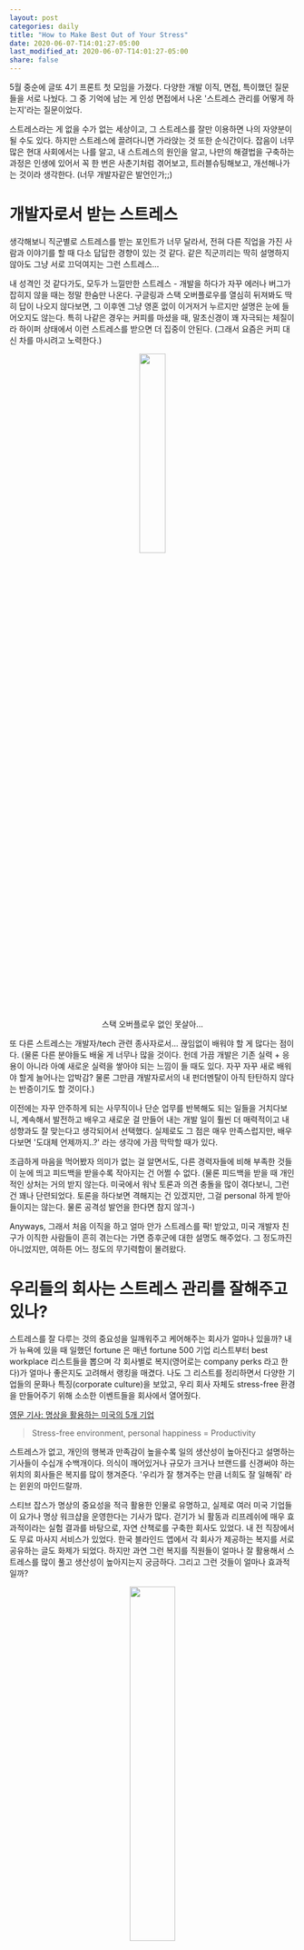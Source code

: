 ```yaml
---
layout: post
categories: daily
title: "How to Make Best Out of Your Stress"
date: 2020-06-07-T14:01:27-05:00
last_modified_at: 2020-06-07-T14:01:27-05:00
share: false
---
```


5월 중순에 글또 4기 프론트 첫 모임을 가졌다. 다양한 개발 이직, 면접, 특이했던 질문들을 서로 나눴다. 그 중 기억에 남는 게 인성 면접에서 나온 '스트레스 관리를 어떻게 하는지'라는 질문이었다. 

스트레스라는 게 없을 수가 없는 세상이고, 그 스트레스를 잘만 이용하면 나의 자양분이 될 수도 있다. 하지만 스트레스에 끌려다니면 가라앉는 것 또한 순식간이다. 잡음이 너무 많은 현대 사회에서는 나를 알고, 내 스트레스의 원인을 알고, 나만의 해결법을 구축하는 과정은 인생에 있어서 꼭 한 번은 사춘기처럼 겪어보고, 트러블슈팅해보고, 개선해나가는 것이라 생각한다. (너무 개발자같은 발언인가;;)

# 개발자로서 받는 스트레스

생각해보니 직군별로 스트레스를 받는 포인트가 너무 달라서, 전혀 다른 직업을 가진 사람과 이야기를 할 때 다소 답답한 경향이 있는 것 같다. 같은 직군끼리는 딱히 설명하지 않아도 그냥 서로 끄덕여지는 그런 스트레스... 

내 성격인 것 같다가도, 모두가 느낄만한 스트레스 - 개발을 하다가 자꾸 에러나 버그가 잡히지 않을 때는 정말 한숨만 나온다. 구글링과 스택 오버플로우를 열심히 뒤져봐도 딱히 답이 나오지 않다보면, 그 이후엔 그냥 영혼 없이 이거저거 누르지만 설명은 눈에 들어오지도 않는다. 특히 나같은 경우는 커피를 마셨을 때, 말초신경이 꽤 자극되는 체질이라 하이퍼 상태에서 이런 스트레스를 받으면 더 집중이 안된다. (그래서 요즘은 커피 대신 차를 마시려고 노력한다.)

<figure style="display: block; margin: 0 auto; text-align: center">
<img src="../../images/stackoverflow_joke.png" width="30%">
<figcaption>스택 오버플로우 없인 못살아...</figcaption>
</figure>

또 다른 스트레스는 개발자/tech 관련 종사자로서... 끊임없이 배워야 할 게 많다는 점이다. (물론 다른 분야들도 배울 게 너무나 많을 것이다. 헌데 가끔 개발은 기존 실력 + 응용이 아니라 아예 새로운 실력을 쌓아야 되는 느낌이 들 때도 있다. 자꾸 자꾸 새로 배워야 할게 늘어나는 압박감? 물론 그만큼 개발자로서의 내 펀더멘탈이 아직 탄탄하지 않다는 반증이기도 할 것이다.) 

이전에는 자꾸 안주하게 되는 사무직이나 단순 업무를 반복해도 되는 일들을 거치다보니, 계속해서 발전하고 배우고 새로운 걸 만들어 내는 개발 일이 훨씬 더 매력적이고 내 성향과도 잘 맞는다고 생각되어서 선택했다. 실제로도 그 점은 매우 만족스럽지만, 배우다보면 '도대체 언제까지..?' 라는 생각에 가끔 막막할 때가 있다. 

조급하게 마음을 먹어봤자 의미가 없는 걸 알면서도, 다른 경력자들에 비해 부족한 것들이 눈에 띄고 피드백을 받을수록 작아지는 건 어쩔 수 없다. (물론 피드백을 받을 때 개인적인 상처는 거의 받지 않는다. 미국에서 워낙 토론과 의견 충돌을 많이 겪다보니, 그런 건 꽤나 단련되었다. 토론을 하다보면 격해지는 건 있겠지만, 그걸 personal 하게 받아들이지는 않는다. 물론 공격성 발언을 한다면 참지 않긔-) 

Anyways, 그래서 처음 이직을 하고 얼마 안가 스트레스를 팍! 받았고, 미국 개발자 친구가 이직한 사람들이 흔히 겪는다는 가면 증후군에 대한 설명도 해주었다. 그 정도까진 아니었지만, 여하튼 어느 정도의 무기력함이 몰려왔다.

# 우리들의 회사는 스트레스 관리를 잘해주고 있나?

스트레스를 잘 다루는 것의 중요성을 일깨워주고 케어해주는 회사가 얼마나 있을까? 내가 뉴욕에 있을 때 일했던 fortune 은 매년 fortune 500 기업 리스트부터 best workplace 리스트들을 뽑으며 각 회사별로 복지(영어로는 company perks 라고 한다)가 얼마나 좋은지도 고려해서 랭킹을 매겼다. 나도 그 리스트를 정리하면서 다양한 기업들의 문화나 특징(corporate culture)을 보았고, 우리 회사 자체도 stress-free 환경을 만들어주기 위해 소소한 이벤트들을 회사에서 열어줬다. 

[영문 기사: 명상을 활용하는 미국의 5개 기업](https://fitspotwellness.com/blog/5-big-companies-that-see-the-big-benefits-of-meditation/)

> Stress-free environment, personal happiness = Productivity 

스트레스가 없고, 개인의 행복과 만족감이 높을수록 일의 생산성이 높아진다고 설명하는 기사들이 수십개 수백개이다. 의식이 깨어있거나 규모가 크거나 브랜드를 신경써야 하는 위치의 회사들은 복지를 많이 챙겨준다. '우리가 잘 챙겨주는 만큼 너희도 잘 일해줘' 라는 윈윈의 마인드랄까. 

스티브 잡스가 명상의 중요성을 적극 활용한 인물로 유명하고, 실제로 여러 미국 기업들이 요가나 명상 워크샵을 운영한다는 기사가 많다. 걷기가 뇌 활동과 리프레쉬에 매우 효과적이라는 실험 결과를 바탕으로, 자연 산책로를 구축한 회사도 있었다. 내 전 직장에서도 무료 마사지 서비스가 있었다. 한국 블라인드 앱에서 각 회사가 제공하는 복지를 서로 공유하는 글도 화제가 되었다. 하지만 과연 그런 복지를 직원들이 얼마나 잘 활용해서 스트레스를 많이 풀고 생산성이 높아지는지 궁금하다. 그리고 그런 것들이 얼마나 효과적일까?

<figure style="display: block; margin: 0 auto; text-align: center">
<img src="../../images/blind_naver.png" width="40%">
<figcaption>네이버 복지 개꾸르...</figcaption>
</figure>


# 스트레스란 무엇인가

요즘 자아 성찰을 몇 달 간 빡세게 했다. 자꾸 걱정이나 잡생각이 올라올 때는 명상 앱을 들어서 나를 객관화하고 나의 생각을 객체화해서 분리한다. 교회 소모임에서는 이런 저런 고민, 깨달음, prayer requests 를 나누고, 친구들과는 주기적으로 연락하면서 서로의 고민을 털어놓는다. 그러면서 내 스트레스의 근원, 내가 무의식 중에 스트레스를 키우는 법, 그걸 효과적으로 해소하는 법 등을 자꾸 발견하게 된다.

스트레스는 가장 개인적인 생각이고 감정이다. 그래서 공감받지 못하는 스트레스도 너무 많다. 누군가 내 스트레스에 대해서 핀잔을 주고, 나를 멘탈이 약하거나 감정기복이 심한 사람으로 몰아가면, 순식간에 내가 이상한 사람이 되어버린다. 그리고 우리들 또한 스트레스를 받는 친구에게 가끔 어떤 말을 해줘야 할지 어려울 때도 있다. 

실제로 자신은 스트레스를 거의 받지 않는다고 말하던 사람이 있었다. 처음에는 멘탈이 강하다는 생각이 들었는데, 그만큼 상대방의 고민이나 스트레스에 공감을 못하는 (건지 말을 잘 못하는 스타일인지 모르겠지만) 모습을 보고 점점 이상하다고 느꼈다. 그냥 불편하고 우울한 게 싫으니까 스트레스를 피하고 무시한다는 느낌? 예전의 나도 그런 경향이 있었는데, 그 때는 아예 우울한 노래들은 듣지도 않았다. 하지만 몇 년 전부터는, 오히려 솔직하게 받아들이고 confront 하고 해소하는 게 (내 기준에서는) 건강하다고 느껴진다. 그래서 나는 묵직한 스트레스가 오면, 내가 무엇 때문에 이렇게 느끼는 건지 분석한다.

스트레스에도 종류가 여러가지더라. 순간적으로 올라오는 무기력 우울감 외로움이 있고, 근본적으로 해소가 필요한 고민이 있다. 예를 들어, 단순히 럽스타그램을 보다가 나를 비교하게 되면서 문득 외로워지는 기분 vs 최근에 너무 공부/일만 하느라 누군가와 속 터놓고 수다 떨은지가 몇 달이 넘은 상태에서 오는 번아웃같은 외로움 이랄까.

<figure style="display: block; margin: 0 auto; text-align: center">
<img src="../../images/standup_joke.jpg" width="40%">
<figcaption>테일러 톰린슨 taylor tomlinson 띵언</figcaption>
</figure>

전자는 그 감정에 매몰되지 않기 위해 (아이유가 말한 것처럼) 몸을 움직이거나, 덕질을 하거나, 취미 생활을 하면서 해소될 수 있겠다. 반면에 후자는 해결하려고 노력하지 않는 이상 바뀌는 게 없다. 내 관점을 바꾸거나 내 습관을 바꾸거나. 뭐라도 변화를 시도해서 긍정적으로 나아지는 성과가 보여야지 만족감이 느껴질 것이다. 그런데 이런 노력을 하는 것 자체가 귀찮고 싫은 사람이라면 1. 스트레스를 부정하거나 2. 알면서도 변하지 않는 자신을 보며 자괴감에 빠질 수도 있을 듯 하다.

<figure style="display: block; margin: 0 auto; text-align: center">
<img src="../../images/iu_stress.jpg" width="40%">
<figcaption>기분이 안 좋을 때 아이유의 방법</figcaption>
</figure>

회사들이 제공하는 훌륭한 복지들은 결국에는 해소 방법들 중 하나이고, 표면적이고 일시적이라고 생각한다. 단순히 일이 많아서 몇 분의 휴식이 필요할 때는 도움이 되겠다. 하지만 이 일에서 내가 느끼는 보람이 뭔지, 왜 나만 ~~하는지 등 나 자신과의 대화, 상사와의 대화, 동료의 위로, 심리 상담, 혹은 내 생활 패턴의 의도적인 변화 같은 게 필요한 스트레스는 그런 가벼운 방식으로 해결되지 않는다. 

수많은 복지들을 제공하고, 고객의 소리 마냥 '불편하거나 힘든게 있으면 말해줘^^' 라는 인사팀이 있어도 진정으로 나 자신을 제대로 알지 못한다면 스트레스를 잘 극복할 수가 없다고 생각한다. 나라는 사람은 어떨 때 기분이 좋고 스트레스가 풀리는지, 별 의미없는 생각들이 많이 올라오는 뇌라서 명상이 필요한지, 운동을 해야 기분이 좋아지는지, 언제 번아웃이 되어버리는지 등 **나 자신을 잘 아는 것**이 핵심이다. 

사람들은 자기 자신을 굉장히 잘 안다고 생각한다. 하지만 알수록 모르는 게 자신이기도 하다. '연애를 많이 해보라'는 이유 중 하나가 연애를 하다보면 자기도 모르게 튀어나오는 자신의 모습을 발견할 수 있기 때문이라는 것이 웃기면서도 이해가 된다. '나'는 '나'에게 가장 편하기 때문에 혼자 가만히 있으면 알지 못한다. 계속 어떤 상황에 부딪히고 누군가를 만나면서 자신이 좋아하는 지점을 찾아나간다. 다양한 방식으로 자신의 취향을 찾고 자아를 구축한다. 패션과 트렌드에 민감한 사람들은 그걸 통해서 자신을 드러내기도 할 것이다. (단, 그게 단순한 보여주기 허세인지 정말 자신의 내면을 밖으로 드러내는 연습인지는 본인이 판단해야 할 것이다.)

# 그래서 나는 스트레스를 어떻게 관리하는가

## 나의 성향과 스트레스 원인 파악하기

나는 생각이 많고 내 행동과 스트레스를 분석하는 스타일이다. 최근에 지인들과 이야기를 해보다가 내가 에너지가 많아서 그렇다는 말을 듣고 린정-해버렸다...

순간적인 무기력감이나 우울감에는 크게 빠지지는 않고, 주로 운동을 하거나 정신을 집중할 수 있는 활동을 하면 풀린다. 춤을 추거나 전시를 가는 등 몸으로 움직이면서 털어내기도 한다. 에너지를 풀 곳이 없으면 점점 쳐진다. 그래서 코로나 때 헬스장을 못 가서 뭔가 전반적으로 다운되어 있었다. 이런 사태를 처음 겪다보니 초반에는 인지를 못했는데, 나중에 '아 나는 운동을 하든 뭘 하든 자꾸 움직이고 돌아다녀야지 이 에너지가 잡생각으로 안 가는 스타일이구나' 깨달았다. 

그리고 결정적으로 내가 스트레스가 없던 때와 많은 때를 비교해보면서 깨달은 게 많았다.

뉴욕에 있을 때는 한국에 있을 때보다 왜 스트레스를 안 받았을까. 그 때는 거의 매일 퇴근을 하고 워크샵이나 이벤트를 가거나 조깅을 했고, 주말에는 전시를 보러 다녔다. 이렇게 에너지를 다 쓰고 다니니까, 고민이나 불만이 있어도 그게 감정으로 이어지지는 않았다. 그리고 내 작업을 하고 싶다는 고민은 주중 메이커스 워크샵과 주말 공부를 통해서 조금씩 채워나갔다.

하지만 한국에 와서는 서울 중심부에서 집이 멀고, 회사도 작년까지는 판교여서 퇴근하고 놀 곳도 없었다. 공부를 빡세게 했을 때는 나의 부족한 실력에 실망하고, 내가 원하는 목표는 한없이 멀게 느껴졌다. 외국으로 나가고 싶은 마음이 현저히 크다보니, 현재에 대한 불만족도 무의식중에 쌓여갔다. 심지어 페미니즘, 인권 이슈, 해외 경험 등 이야기가 잘 통하는 사람들을 만나는 것도 너무 어려웠기에 사교 활동은 거의 안했고, 나랑 전시나 파티를 같이 다닐 친구도 딱히 없었다. 7년간 독립 생활을 하다가 다시 가족들과 부대끼면서 살다보니 가족에 대한 내 불만도 스멀스멀 올라왔다. 

작년에 한 때 취미 생활을 열심히 했을 때 - 춤, 전시 보기, 독서 모임 - 는 몸은 지쳐도 멘탈은 괜찮았다. (물론 체력도 너무 중요하다..) 

> 전시 관람이 정적이라고 생각할 수 있지만, 은근히 다리 아프고 1-2시간은 꼭 소요되는 활동이다. 게다가 보면서 자꾸 생각하고 이야기하게 되서 에너지가 상당히 필요한 액티비티이다.

## 내가 할 수 있는 것과 할 수 없는 것

명상 앱에서 종종 나오는 이야기가 '내가 할 수 있는 것', '내가 할 수 없는 것'을 나누는 것이다. 내가 해소할 수 있는 스트레스와 불만은 직접 무언가를 실천함으로써 바꿔나가고 있다. 내가 바꿀 수 없는 스트레스의 원인들은 포기하거나 나의 관점을 바꿔본다. 성경 공부를 하면서도 '내가 할 수 없는 것'까지 무리해서 하려는 것 자체가 오만이고 자만일 수 있다는 것을 배웠다. 내가 어찌 할 수 없는 원인이라면, 그 테두리에서 내가 할 수 있는 게 뭔지 생각해본다.

- 생활 반경
  - 이직을 서울에 있는 회사로 했다. 위치 이동이 주 목적은 아니었지만, 서울에 있는 회사라서 지원한 것도 있었다. 
  - 퇴근하고 여기 저기 가보고, 크게 이동 시간을 늘리지 않아도 쉽게 친구들을 만날 수 있는 기회를 늘리기 위해. 
- 코로나
  - 코로나 때문에 많은 시설이 닫혀 있었다. 그럴 때는, 안전한 야외로 나가서 산책이라도 하면서 리프레쉬하기
  - 이제는 거의 풀려서 마스크랑 손소독만 잘하면 왠만한 데는 갈 수 있어서 다행이다.
- 피로감
  - 피로감 --> 일 집중력이 떨어짐 / 개인 공부를 할 에너지가 없음 --> 해야한다는 압박감은 있음 --> 실제로는 못함 --> 스트레스: 이 악순환의 고리를 끊기 위해 건강한 생활패턴을 자꾸 잡으려고 한다. 
  - 나는 아침형 인간이라서 미라클 모닝을 실천해보려고 한다. 아침에 한시간씩 두시간씩 일찍 일어나는 연습을 하고, 운동을 할 계획이다. 확실히 [운동을 아침에 할 때](https://www.youtube.com/watch?v=ERcakUHs9YU) 집중력과 생산성이 좋았었다. 
  - 커피를 줄이고 차를 마시고 있다. 
- 나와 비슷한 사고방식을 가지고 있는 사람들이 만나기가 힘든 것
  - 나와 마음이 잘 통하는 친구들과 주기적으로 연락한다. 미국에 있으면 전화를 하고, 한국에 있으면 내가 자주 불러서 같이 논다. 
  - 나머지 사람들에게는 큰 기대를 하지 않고, 그냥 내 소신은 말하고 토론을 즐기고 적당히 배려해서 이야기한다. 굳이 설득하고 가르치려고 하다보면 나만 스트레스 받는다.
- 내 실력에 대한 불안감, 불만족
  - 회사에서 하는 일도 내 작업의 일부이다. 
  - **관점 바꾸기**: 비쥬얼 코딩 작업도 일주일에 한번씩은 하고 있으니 채찍보다는 당근을 더 주도록 노력한다. 
  - 주말에 개인 작업이나 공부가 잘 안되어서 스트레스였는데, 카페로 나와서 최소 3-5시간 정도 하니까 나아졌다. 
- 가족
  - 말에 치이지 않기. 무뚝뚝하거나 츤데레 방식 표현에 집중해서 기분 상하지 않기. 
  - **관점 바꾸기**: 대신에 가족들이 챙겨주는 행동들에 집중해서 사랑에 감사하기. 
  - [양창순 전문의](https://www.youtube.com/watch?v=PPJoM9N1Eno), [양브로](https://www.youtube.com/watch?v=hENLdzQL1nI)

## 전반적인 나의 스트레스 해소 방법들

나는 미래 지향적 목표 지향적인 성향이 있어서, 취미는 그 반대로 지금 이 순간에 집중해서 불안이나 잡생각을 잠재워야 한다. 내가 그동안 좋아했던 취미들을 되돌아보니, 정말 그 순간에 집중해야만 해서 다른 잡생각이 안드는 활동들이더라. 소오름.

그리고 집에서든 회사에서든 별 의미없는 생각이 올라올 때는, 얼른 명상이나 다른 휴식 활동으로 생각에서 빠져나오는 습관도 만드려고 하고 있다.

- 운동: 암벽, 헬스, 서핑, 춤 등 
- 친구와의 대화, 종교 커뮤니티
- 책읽기, 글쓰기
- 부지런한 생활 패턴을 유지할 때 오는 나에 대한 자존감과 만족감
- 좀비처럼 인스타를 하고 무의식중에 남들과 나를 비교하고 있을 때, 얼른 빠져나와서 명상이나 요가로 뇌를 리프레쉬하는 습관 만들기
